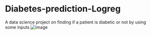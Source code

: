 # Diabetes-prediction-Logreg
A data science project on finding if a patient is diabetic or not by using some inputs 
![image](https://github.com/ParthDave111/Diabetes-prediction-Logreg/assets/123885634/7246c3d1-1eed-49ab-9309-7bbf7a3f3e28)
